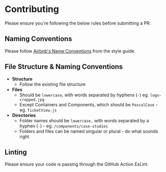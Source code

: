 # Contributing

Please ensure you're following the below rules before submitting a PR:

## Naming Conventions

Please follow [Airbnb's Name Conventions](https://github.com/airbnb/javascript#naming-conventions) from the style guide.

## File Structure & Naming Conventions

- __Structure__
  - Follow the existing file structure
- __Files__
  - Should be `lowercase`, with words separated by hyphens (`-`) eg. `logo-cropped.jpg`
  - Except Containers and Components, which should be `PascalCase` - eg. `TicketView.js`
- __Directories__
  - Folder names should be `lowercase,` with words separated by a hyphen (`-`) - eg. `/components/case-studies`
  - Folders and files can be named singular or plural - do what sounds right

## Linting

Please ensure your code is passing through the GitHub Action EsLint.

